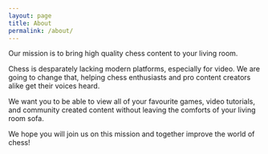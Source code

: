 ```yaml
---
layout: page
title: About
permalink: /about/
---
```


Our mission is to bring high quality chess content to your living room.

Chess is desparately lacking modern platforms, especially for video. We are going to change that, helping chess enthusiasts and pro content creators alike get their voices heard. 

We want you to be able to view all of your favourite games, video tutorials, and community created content without leaving the comforts of your living room sofa.

We hope you will join us on this mission and together improve the world of chess!

